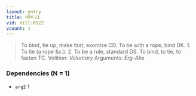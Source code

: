 ```yaml
---
layout: entry
title: འཆིང་√1
vid: Hill:0522
vcount: 1
---
```

> To bind, tie up, make fast, exorcise CD\. To tie with a rope, bind DK\. 1\. To tie (a rope &c\.)\. 2\. To be a rule, standard DS\. To bind, to tie, to fasten TC\.
> Volition: _Voluntary_
> Arguments: _Erg-Abs_


### Dependencies (N = 1)
* `arg2` 1
